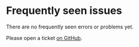 # Frequently seen issues

There are no frequently seen errors or problems yet.

Please open a ticket [on GitHub](https://github.com/firefly-iii/firefly-iii/).
